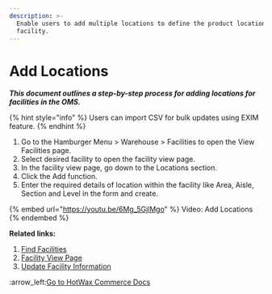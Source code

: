 ```yaml
---
description: >-
  Enable users to add multiple locations to define the product locations in a
  facility.
---
```


# Add Locations

_**This document outlines a step-by-step process for adding locations for facilities in the OMS.**_

{% hint style="info" %}
Users can import CSV for bulk updates using EXIM feature.&#x20;
{% endhint %}

1. Go to the Hamburger Menu > Warehouse > Facilities to open the View Facilities page.
2. Select desired facility to open the facility view page.
3. In the facility view page, go down to the Locations section.
4. Click the Add function.
5. Enter the required details of location within the facility like Area, Aisle, Section and Level in the form and create.

{% embed url="https://youtu.be/6Mg_5GjlMgo" %}
Video: Add Locations
{% endembed %}

**Related links:**&#x20;

1. [Find Facilities](http://127.0.0.1:5000/s/oLmQzGATywYkwiU9sCat/warehouse/facilities-management/facilities-page)
2. [Facility View Page](http://127.0.0.1:5000/s/oLmQzGATywYkwiU9sCat/warehouse/facilities-management/facility-view-page)
3. [Update Facility Information](http://127.0.0.1:5000/s/oLmQzGATywYkwiU9sCat/warehouse/facilities-management/facility-view-page/update-facility-information)



:arrow\_left:[Go to HotWax Commerce Docs](http://127.0.0.1:5000/o/l53nGvPQLhOHrKCP9HTG/s/TefRnbhmBjhScpq172vl/)

